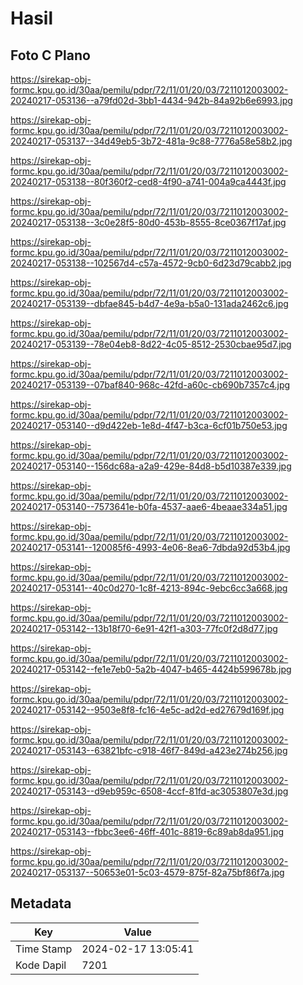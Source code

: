 # Hasil

## Foto C Plano

https://sirekap-obj-formc.kpu.go.id/30aa/pemilu/pdpr/72/11/01/20/03/7211012003002-20240217-053136--a79fd02d-3bb1-4434-942b-84a92b6e6993.jpg

https://sirekap-obj-formc.kpu.go.id/30aa/pemilu/pdpr/72/11/01/20/03/7211012003002-20240217-053137--34d49eb5-3b72-481a-9c88-7776a58e58b2.jpg

https://sirekap-obj-formc.kpu.go.id/30aa/pemilu/pdpr/72/11/01/20/03/7211012003002-20240217-053138--80f360f2-ced8-4f90-a741-004a9ca4443f.jpg

https://sirekap-obj-formc.kpu.go.id/30aa/pemilu/pdpr/72/11/01/20/03/7211012003002-20240217-053138--3c0e28f5-80d0-453b-8555-8ce0367f17af.jpg

https://sirekap-obj-formc.kpu.go.id/30aa/pemilu/pdpr/72/11/01/20/03/7211012003002-20240217-053138--102567d4-c57a-4572-9cb0-6d23d79cabb2.jpg

https://sirekap-obj-formc.kpu.go.id/30aa/pemilu/pdpr/72/11/01/20/03/7211012003002-20240217-053139--dbfae845-b4d7-4e9a-b5a0-131ada2462c6.jpg

https://sirekap-obj-formc.kpu.go.id/30aa/pemilu/pdpr/72/11/01/20/03/7211012003002-20240217-053139--78e04eb8-8d22-4c05-8512-2530cbae95d7.jpg

https://sirekap-obj-formc.kpu.go.id/30aa/pemilu/pdpr/72/11/01/20/03/7211012003002-20240217-053139--07baf840-968c-42fd-a60c-cb690b7357c4.jpg

https://sirekap-obj-formc.kpu.go.id/30aa/pemilu/pdpr/72/11/01/20/03/7211012003002-20240217-053140--d9d422eb-1e8d-4f47-b3ca-6cf01b750e53.jpg

https://sirekap-obj-formc.kpu.go.id/30aa/pemilu/pdpr/72/11/01/20/03/7211012003002-20240217-053140--156dc68a-a2a9-429e-84d8-b5d10387e339.jpg

https://sirekap-obj-formc.kpu.go.id/30aa/pemilu/pdpr/72/11/01/20/03/7211012003002-20240217-053140--7573641e-b0fa-4537-aae6-4beaae334a51.jpg

https://sirekap-obj-formc.kpu.go.id/30aa/pemilu/pdpr/72/11/01/20/03/7211012003002-20240217-053141--120085f6-4993-4e06-8ea6-7dbda92d53b4.jpg

https://sirekap-obj-formc.kpu.go.id/30aa/pemilu/pdpr/72/11/01/20/03/7211012003002-20240217-053141--40c0d270-1c8f-4213-894c-9ebc6cc3a668.jpg

https://sirekap-obj-formc.kpu.go.id/30aa/pemilu/pdpr/72/11/01/20/03/7211012003002-20240217-053142--13b18f70-6e91-42f1-a303-77fc0f2d8d77.jpg

https://sirekap-obj-formc.kpu.go.id/30aa/pemilu/pdpr/72/11/01/20/03/7211012003002-20240217-053142--fe1e7eb0-5a2b-4047-b465-4424b599678b.jpg

https://sirekap-obj-formc.kpu.go.id/30aa/pemilu/pdpr/72/11/01/20/03/7211012003002-20240217-053142--9503e8f8-fc16-4e5c-ad2d-ed27679d169f.jpg

https://sirekap-obj-formc.kpu.go.id/30aa/pemilu/pdpr/72/11/01/20/03/7211012003002-20240217-053143--63821bfc-c918-46f7-849d-a423e274b256.jpg

https://sirekap-obj-formc.kpu.go.id/30aa/pemilu/pdpr/72/11/01/20/03/7211012003002-20240217-053143--d9eb959c-6508-4ccf-81fd-ac3053807e3d.jpg

https://sirekap-obj-formc.kpu.go.id/30aa/pemilu/pdpr/72/11/01/20/03/7211012003002-20240217-053143--fbbc3ee6-46ff-401c-8819-6c89ab8da951.jpg

https://sirekap-obj-formc.kpu.go.id/30aa/pemilu/pdpr/72/11/01/20/03/7211012003002-20240217-053137--50653e01-5c03-4579-875f-82a75bf86f7a.jpg


## Metadata

| Key        | Value               |
| ---------- | ------------------- |
| Time Stamp | 2024-02-17 13:05:41 |
| Kode Dapil | 7201                |



